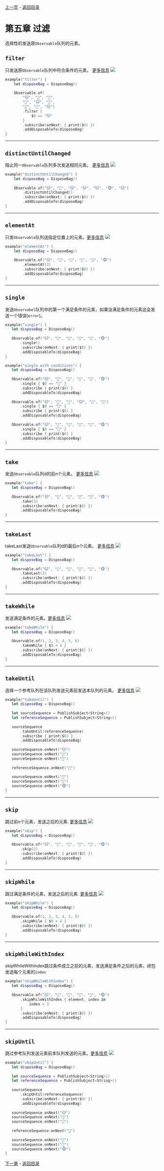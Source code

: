 
[上一页](/Transforming_Operators.md) - [返回目录](/README.md)

# 第五章 过滤
选择性的发送原`Observable`队列的元素。
## `filter`
只发送原`Observable`队列中符合条件的元素。 [更多信息](http://reactivex.io/documentation/operators/filter.html)
![](https://raw.githubusercontent.com/kzaher/rxswiftcontent/master/MarbleDiagrams/png/filter.png)
```swift
example("filter") {
    let disposeBag = DisposeBag()
    
    Observable.of(
        "🐱", "🐰", "🐶",
        "🐸", "🐱", "🐰",
        "🐹", "🐸", "🐱")
        .filter {
            $0 == "🐱"
        }
        .subscribe(onNext: { print($0) })
        .addDisposableTo(disposeBag)
}
```
 
----


## `distinctUntilChanged`
 阻止同一`Observable`队列多次发送相同元素。 [更多信息](http://reactivex.io/documentation/operators/distinct.html)
![](https://raw.githubusercontent.com/kzaher/rxswiftcontent/master/MarbleDiagrams/png/distinct.png)
```swift
example("distinctUntilChanged") {
    let disposeBag = DisposeBag()
    
    Observable.of("🐱", "🐷", "🐱", "🐱", "🐱", "🐵", "🐱")
        .distinctUntilChanged()
        .subscribe(onNext: { print($0) })
        .addDisposableTo(disposeBag)
}
```
 
----

## `elementAt`
 只发`Observable`队列送指定位置上的元素。[更多信息](http://reactivex.io/documentation/operators/elementat.html)
 ![](https://raw.githubusercontent.com/kzaher/rxswiftcontent/master/MarbleDiagrams/png/elementat.png)
```swift
example("elementAt") {
    let disposeBag = DisposeBag()
    
    Observable.of("🐱", "🐰", "🐶", "🐸", "🐷", "🐵")
        .elementAt(3)
        .subscribe(onNext: { print($0) })
        .addDisposableTo(disposeBag)
}
```
 
----

## `single`
 发送`Observabel`队列中的第一个满足条件的元素，如果没满足条件的元素这会发送一个错误(`error`)。
 ```swift
example("single") {
    let disposeBag = DisposeBag()
    
    Observable.of("🐱", "🐰", "🐶", "🐸", "🐷", "🐵")
        .single()
        .subscribe(onNext: { print($0) })
        .addDisposableTo(disposeBag)
}

example("single with conditions") {
    let disposeBag = DisposeBag()
    
    Observable.of("🐱", "🐰", "🐶", "🐸", "🐷", "🐵")
        .single { $0 == "🐸" }
        .subscribe { print($0) }
        .addDisposableTo(disposeBag)
    
    Observable.of("🐱", "🐰", "🐶", "🐱", "🐰", "🐶")
        .single { $0 == "🐰" }
        .subscribe { print($0) }
        .addDisposableTo(disposeBag)
    
    Observable.of("🐱", "🐰", "🐶", "🐸", "🐷", "🐵")
        .single { $0 == "🔵" }
        .subscribe { print($0) }
        .addDisposableTo(disposeBag)
}
```
 
----

## `take`
 发送`Observable`队列d的前n个元素。 [更多信息](http://reactivex.io/documentation/operators/take.html)
 ![](https://raw.githubusercontent.com/kzaher/rxswiftcontent/master/MarbleDiagrams/png/take.png)
 ```swift
example("take") {
    let disposeBag = DisposeBag()
    
    Observable.of("🐱", "🐰", "🐶", "🐸", "🐷", "🐵")
        .take(3)
        .subscribe(onNext: { print($0) })
        .addDisposableTo(disposeBag)
}
```
 
----

## `takeLast`
 takeLast发送`Observable`队列d的最后n个元素。 [更多信息](http://reactivex.io/documentation/operators/takelast.html)
 ![](https://raw.githubusercontent.com/kzaher/rxswiftcontent/master/MarbleDiagrams/png/takelast.png)
 ```swift
example("takeLast") {
    let disposeBag = DisposeBag()
    
    Observable.of("🐱", "🐰", "🐶", "🐸", "🐷", "🐵")
        .takeLast(3)
        .subscribe(onNext: { print($0) })
        .addDisposableTo(disposeBag)
}
```
 
----

## `takeWhile`
 发送满足条件的元素。[更多信息](http://reactivex.io/documentation/operators/takewhile.html)
 ![](https://raw.githubusercontent.com/kzaher/rxswiftcontent/master/MarbleDiagrams/png/takewhile.png)
 ```swift
example("takeWhile") {
    let disposeBag = DisposeBag()
    
    Observable.of(1, 2, 3, 4, 5, 6)
        .takeWhile { $0 < 4 }
        .subscribe(onNext: { print($0) })
        .addDisposableTo(disposeBag)
}
```
 
----

## `takeUntil`
 选择一个参考队列在该队列发送元素前发送本队列的元素。 [更多信息](http://reactivex.io/documentation/operators/takeuntil.html)
 ![](https://raw.githubusercontent.com/kzaher/rxswiftcontent/master/MarbleDiagrams/png/takeuntil.png)
 ```swift
example("takeUntil") {
    let disposeBag = DisposeBag()
    
    let sourceSequence = PublishSubject<String>()
    let referenceSequence = PublishSubject<String>()
    
    sourceSequence
        .takeUntil(referenceSequence)
        .subscribe { print($0) }
        .addDisposableTo(disposeBag)
    
    sourceSequence.onNext("🐱")
    sourceSequence.onNext("🐰")
    sourceSequence.onNext("🐶")
    
    referenceSequence.onNext("🔴")
    
    sourceSequence.onNext("🐸")
    sourceSequence.onNext("🐷")
    sourceSequence.onNext("🐵")
}
```
 
----

## `skip`
 跳过前n个元素，发送之后的元素. [更多信息](http://reactivex.io/documentation/operators/skip.html)
 ![](https://raw.githubusercontent.com/kzaher/rxswiftcontent/master/MarbleDiagrams/png/skip.png)
 ```swift
example("skip") {
    let disposeBag = DisposeBag()
    
    Observable.of("🐱", "🐰", "🐶", "🐸", "🐷", "🐵")
        .skip(2)
        .subscribe(onNext: { print($0) })
        .addDisposableTo(disposeBag)
}
```
 
----

## `skipWhile`
 跳过满足条件的元素，发送之后的元素. [更多信息](http://reactivex.io/documentation/operators/skipwhile.html)
 ![](http://reactivex.io/documentation/operators/images/skipWhile.c.png)
 ```swift
example("skipWhile") {
    let disposeBag = DisposeBag()
    
    Observable.of(1, 2, 3, 4, 5, 6)
        .skipWhile { $0 < 4 }
        .subscribe(onNext: { print($0) })
        .addDisposableTo(disposeBag)
}
```
 
----

## `skipWhileWithIndex`
skipWhileWithIndex跳过条件成立之前的元素，发送满足条件之后的元素，闭包发送每个元素的`index`
 ```swift
example("skipWhileWithIndex") {
    let disposeBag = DisposeBag()
    
    Observable.of("🐱", "🐰", "🐶", "🐸", "🐷", "🐵")
        .skipWhileWithIndex { element, index in
            index < 3
        }
        .subscribe(onNext: { print($0) })
        .addDisposableTo(disposeBag)
}
```
 
----

## `skipUntil`
跳过参考队列发送元素前本队列发送的元素。[更多信息](http://reactivex.io/documentation/operators/skipuntil.html)
 ![](https://raw.githubusercontent.com/kzaher/rxswiftcontent/master/MarbleDiagrams/png/skipuntil.png)
 ```swift
example("skipUntil") {
    let disposeBag = DisposeBag()
    
    let sourceSequence = PublishSubject<String>()
    let referenceSequence = PublishSubject<String>()
    
    sourceSequence
        .skipUntil(referenceSequence)
        .subscribe(onNext: { print($0) })
        .addDisposableTo(disposeBag)
    
    sourceSequence.onNext("🐱")
    sourceSequence.onNext("🐰")
    sourceSequence.onNext("🐶")
    
    referenceSequence.onNext("🔴")
    
    sourceSequence.onNext("🐸")
    sourceSequence.onNext("🐷")
    sourceSequence.onNext("🐵")
}
```
[下一章](/Mathematical_and_Aggregate_Operators.md) - [返回目录](/README.md)
